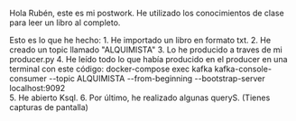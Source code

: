 Hola Rubén, este es mi postwork. He utilizado los conocimientos de clase para leer un libro al completo.
 
Esto es lo que he hecho:
    1. He importado un libro en formato txt. 
    2. He creado un topic llamado "ALQUIMISTA" 
    3. Lo he producido a traves de mi producer.py 
    4. He leído todo lo que había producido en el producer en una terminal con este código: docker-compose exec kafka kafka-console-consumer --topic ALQUIMISTA --from-beginning --bootstrap-server localhost:9092    
    5. He abierto Ksql. 
    6. Por último, he realizado algunas queryS. (Tienes capturas de pantalla)  
